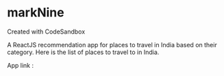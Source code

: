 # markNine
Created with CodeSandbox

A ReactJS recommendation app for places to travel in India based on their category.
Here is the list of places to travel to in India.

App link : 
